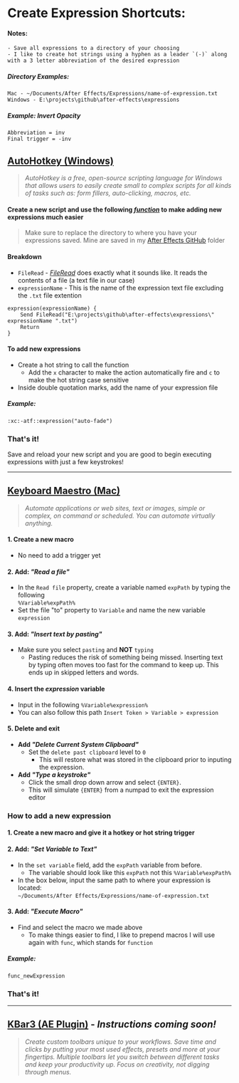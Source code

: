 # Create Expression Shortcuts:

#### Notes:
	- Save all expressions to a directory of your choosing
	- I like to create hot strings using a hyphen as a leader `(-)` along with a 3 letter abbreviation of the desired expression

##### Directory Examples:

`Mac - ~/Documents/After Effects/Expressions/name-of-expression.txt`
<br>
`Windows - E:\projects\github\after-effects\expressions`

##### Example: Invert Opacity

`Abbreviation = inv`<br>`Final trigger = -inv`

## [AutoHotkey (Windows)](https://www.autohotkey.com/)

>*AutoHotkey is a free, open-source scripting language for Windows that allows users to easily create small to complex scripts for all kinds of tasks such as: form fillers, auto-clicking, macros, etc.*

#### Create a new script and use the following *[function](https://www.autohotkey.com/docs/v2/Functions.htm)* to make adding new expressions much easier
> Make sure to replace the directory to where you have your expressions saved. Mine are saved in my [After Effects GitHub](https://github.com/wnnamj/after-effects/tree/main/expressions) folder

#### Breakdown

- `FileRead` - *[FileRead](https://www.autohotkey.com/docs/v2/lib/FileRead.htm)* does exactly what it sounds like. It reads the contents of a file (a text file in our case)
- `expressionName` - This is the name of the expression text file excluding the `.txt` file extention

```
expression(expressionName) {
	Send FileRead("E:\projects\github\after-effects\expressions\" expressionName ".txt")
	Return
}
```

#### To add new expressions

- Create a hot string to call the function
	- Add the `x` character to make the action automatically fire and `c` to make the hot string case sensitive
- Inside double quotation marks, add the name of your expression file

##### Example:

`:xc:-atf::expression("auto-fade")`

### That's it!

Save and reload your new script and you are good to begin executing expressions wiith just a few keystrokes!

---

## [Keyboard Maestro (Mac)](https://www.keyboardmaestro.com/main/)

>*Automate applications or web sites, text or images, simple or complex, on command or scheduled. You can automate virtually anything.*


#### 1. Create a new macro

- No need to add a trigger yet

#### 2. Add: *"Read a file"*

- In the `Read file` property, create a variable named `expPath` by typing the following<br>`%Variable%expPath%`
- Set the file "to" property to  `Variable` and name the new variable `expression`

#### 3. Add: *"Insert text by pasting"*

- Make sure you select `pasting` and **NOT** `typing`
    - Pasting reduces the risk of something being missed. Inserting text by typing often moves too fast for the command to keep up. This ends up in skipped letters and words.

#### 4. Insert the *expression* variable

- Input in the following `%Variable%expression%`
- You can also follow this path `Insert Token > Variable > expression`

#### 5. Delete and exit
- **Add *"Delete Current System Clipboard"***
	- Set the `delete past clipboard` level to `0`
		- This will restore what was stored in the clipboard prior to inputing the expression.
- **Add *"Type a keystroke"***
	- Click the small drop down arrow and select `{ENTER}`.
	- This will simulate `{ENTER}` from a numpad to exit the expression editor

### How to add a new expression

#### 1. Create a new macro and give it a hotkey or hot string trigger

#### 2. Add: *"Set Variable to Text"*

- In the `set variable` field, add the `expPath` variable from before.
	- The variable should look like this `expPath` not this `%Variable%expPath%`
- In the box below,  input the same path to where your expression is located: <br> `~/Documents/After Effects/Expressions/name-of-expression.txt`

#### 3. Add: *"Execute Macro"*
- Find and select the macro we made above
	- To make things easier to find, I like to prepend macros I will use again with `func`, which stands for `function`

##### Example:

`func_newExpression`

### That's it!

---

## [KBar3 (AE Plugin)](https://aescripts.com/kbar/) - *Instructions coming soon!*

>*Create custom toolbars unique to your workflows. Save time and clicks by putting your most used effects, presets and more at your fingertips. Multiple toolbars let you switch between different tasks and keep your productivity up. Focus on creativity, not digging through menus.*
